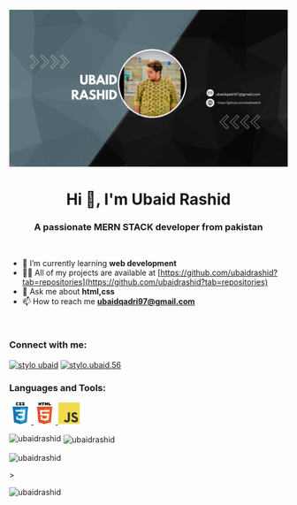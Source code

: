 
![logo](https://github.com/ubaidrashid/ubaidrashid/blob/main/bannnnnn.png?raw=true)
 <h1 align="center">Hi 👋, I'm Ubaid Rashid</h1>
<h3 align="center">A passionate MERN STACK developer from pakistan</h3>

<img align="right" width="300px" src="https://media3.giphy.com/media/qgQUggAC3Pfv687qPC/giphy.gif" alt="">


<p align="left"> <a href="https://twitter.com/" target="blank"><img src="https://img.shields.io/twitter/follow/?logo=twitter&style=for-the-badge" alt="" /></a> </p>

- 🌱 I’m currently learning **web development**
- 👨‍💻 All of my projects are available at [https://github.com/ubaidrashid?tab=repositories](https://github.com/ubaidrashid?tab=repositories)
- 💬 Ask me about **html,css**
- 📫 How to reach me **ubaidqadri97@gmail.com**
<br>
<h3 align="left">Connect with me:</h3>
<p align="left">
<a href="https://fb.com/stylo ubaid" target="blank"><img align="center" src="https://raw.githubusercontent.com/rahuldkjain/github-profile-readme-generator/master/src/images/icons/Social/facebook.svg" alt="stylo ubaid" height="30" width="40" /></a>
<a href="https://instagram.com/stylo.ubaid.56" target="blank"><img align="center" src="https://raw.githubusercontent.com/rahuldkjain/github-profile-readme-generator/master/src/images/icons/Social/instagram.svg" alt="stylo.ubaid.56" height="30" width="40" /></a>
</p>

<h3 align="left">Languages and Tools:</h3>
<p align="left"> <a href="https://www.w3schools.com/css/" target="_blank" rel="noreferrer"> <img src="https://raw.githubusercontent.com/devicons/devicon/master/icons/css3/css3-original-wordmark.svg" alt="css3" width="40" height="40"/> </a> <a href="https://www.w3.org/html/" target="_blank" rel="noreferrer"> <img src="https://raw.githubusercontent.com/devicons/devicon/master/icons/html5/html5-original-wordmark.svg" alt="html5" width="40" height="40"/> </a> <a href="https://developer.mozilla.org/en-US/docs/Web/JavaScript" target="_blank" rel="noreferrer"> <img src="https://raw.githubusercontent.com/devicons/devicon/master/icons/javascript/javascript-original.svg" alt="javascript" width="40" height="40"/> </a> </p>

<p><img align="left" src="https://github-readme-stats.vercel.app/api/top-langs?username=ubaidrashid&show_icons=true&locale=en&layout=compact" alt="ubaidrashid" /></p>

<p>&nbsp;<img align="center" src="https://github-readme-stats.vercel.app/api?username=ubaidrashid&show_icons=true&locale=en" alt="ubaidrashid" /></p>

<p><img align="center" src="https://github-readme-streak-stats.herokuapp.com/?user=ubaidrashid&" alt="ubaidrashid" /></p>
>

<p align="left"> <img src="https://komarev.com/ghpvc/?username=ubaidrashid&label=Profile%20views&color=0e75b6&style=flat" alt="ubaidrashid" /> </p>

<p align="left"> <a href="https://twitter.com/" target="blank"><img src="https://img.shields.io/twitter/follow/?logo=twitter&style=for-the-badge" alt="" /></a> </p>

  
